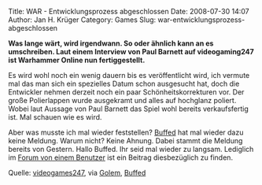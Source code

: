Title: WAR - Entwicklungsprozess abgeschlossen
Date: 2008-07-30 14:07
Author: Jan H. Krüger
Category: Games
Slug: war-entwicklungsprozess-abgeschlossen

**Was lange wärt, wird irgendwann. So oder ähnlich kann an es
umschreiben. Laut einem Interview von Paul Barnett auf videogaming247
ist Warhammer Online nun fertiggestellt.**  
  
Es wird wohl noch ein wenig dauern bis es veröffentlicht wird, ich
vermute mal das man sich ein spezielles Datum schon ausgesucht hat, doch
die Entwickler nehmen derzeit noch ein paar Schönheitskorrekturen vor.
Der große Polierlappen wurde ausgekramt und alles auf hochglanz poliert.
Wobei laut Aussage von Paul Barnett das Spiel wohl bereits
verkaufsfertig ist. Mal schauen wie es wird.  
  
Aber was musste ich mal wieder feststellen? [Buffed][] hat mal wieder
dazu keine Meldung. Warum nicht? Keine Ahnung. Dabei stammt die Meldung
bereits von Gestern. Hallo Buffed. Ihr seid mal wieder zu langsam.
Lediglich im [Forum von einem Benutzer][] ist ein Beitrag diesbezüglich
zu finden.  
  
Quelle: [videogames247][], via [Golem][], [Buffed][]

  [Buffed]: http://war.buffed.de/
  [Forum von einem Benutzer]: http://www.buffed.de/forum/index.php?showtopic=52690
  [videogames247]: http://www.videogaming247.com/2008/07/29/warhammer-online-dev-the-games-finished-we-could-ship-it-now/
  [Golem]: http://www.golem.de/0807/61404.html
